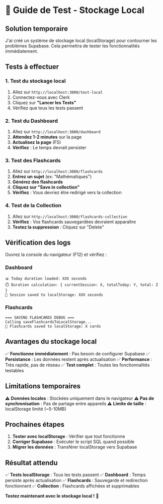 # 🧪 Guide de Test - Stockage Local

## Solution temporaire
J'ai créé un système de stockage local (localStorage) pour contourner les problèmes Supabase. Cela permettra de tester les fonctionnalités immédiatement.

## Tests à effectuer

### 1. Test du stockage local
1. Allez sur `http://localhost:3000/test-local`
2. Connectez-vous avec Clerk
3. Cliquez sur **"Lancer les Tests"**
4. Vérifiez que tous les tests passent

### 2. Test du Dashboard
1. Allez sur `http://localhost:3000/dashboard`
2. **Attendez 1-2 minutes** sur la page
3. **Actualisez la page** (F5)
4. **Vérifiez** : Le temps devrait persister

### 3. Test des Flashcards
1. Allez sur `http://localhost:3000/flashcards`
2. **Entrez un sujet** (ex: "Mathématiques")
3. **Générez des flashcards**
4. **Cliquez sur "Save in collection"**
5. **Vérifiez** : Vous devriez être redirigé vers la collection

### 4. Test de la Collection
1. Allez sur `http://localhost:3000/flashcards-collection`
2. **Vérifiez** : Vos flashcards sauvegardées devraient apparaître
3. **Testez la suppression** : Cliquez sur "Delete"

## Vérification des logs

Ouvrez la console du navigateur (F12) et vérifiez :

### Dashboard
```
📊 Today duration loaded: XXX seconds
⏱️ Duration calculation: { currentSession: X, totalToday: Y, total: Z }
💾 Session saved to localStorage: XXX seconds
```

### Flashcards
```
=== SAVING FLASHCARDS DEBUG ===
Calling saveFlashcardsToLocalStorage...
💾 Flashcards saved to localStorage: X cards
```

## Avantages du stockage local

✅ **Fonctionne immédiatement** : Pas besoin de configurer Supabase
✅ **Persistance** : Les données restent après actualisation
✅ **Performance** : Très rapide, pas de réseau
✅ **Test complet** : Toutes les fonctionnalités testables

## Limitations temporaires

⚠️ **Données locales** : Stockées uniquement dans le navigateur
⚠️ **Pas de synchronisation** : Pas de partage entre appareils
⚠️ **Limite de taille** : localStorage limité (~5-10MB)

## Prochaines étapes

1. **Tester avec localStorage** : Vérifier que tout fonctionne
2. **Corriger Supabase** : Exécuter le script SQL quand possible
3. **Migrer les données** : Transférer localStorage vers Supabase

## Résultat attendu

✅ **Tests localStorage** : Tous les tests passent
✅ **Dashboard** : Temps persiste après actualisation
✅ **Flashcards** : Sauvegarde et redirection fonctionnent
✅ **Collection** : Flashcards affichées et supprimables

**Testez maintenant avec le stockage local !** 🚀 